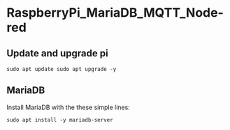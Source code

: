 # RaspberryPi_MariaDB_MQTT_Node-red

## Update and upgrade pi

`sudo apt update
sudo apt upgrade -y`

## MariaDB

Install MariaDB with the these simple lines:

`sudo apt install -y mariadb-server`



